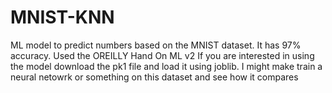 # MNIST-KNN
ML model to predict numbers based on the MNIST dataset. It has 97% accuracy. Used the OREILLY Hand On ML v2
If you are interested in using the model download the pk1 file and load it using joblib. I might make train a neural netowrk or something on this dataset and see how it compares
